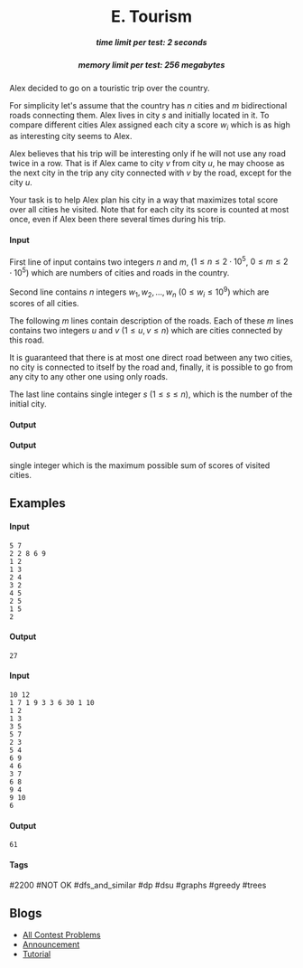 <h1 style='text-align: center;'> E. Tourism</h1>

<h5 style='text-align: center;'>time limit per test: 2 seconds</h5>
<h5 style='text-align: center;'>memory limit per test: 256 megabytes</h5>

Alex decided to go on a touristic trip over the country.

For simplicity let's assume that the country has $n$ cities and $m$ bidirectional roads connecting them. Alex lives in city $s$ and initially located in it. To compare different cities Alex assigned each city a score $w_i$ which is as high as interesting city seems to Alex.

Alex believes that his trip will be interesting only if he will not use any road twice in a row. That is if Alex came to city $v$ from city $u$, he may choose as the next city in the trip any city connected with $v$ by the road, except for the city $u$.

Your task is to help Alex plan his city in a way that maximizes total score over all cities he visited. Note that for each city its score is counted at most once, even if Alex been there several times during his trip.

#### Input

First line of input contains two integers $n$ and $m$, ($1 \le n \le 2 \cdot 10^5$, $0 \le m \le 2 \cdot 10^5$) which are numbers of cities and roads in the country.

Second line contains $n$ integers $w_1, w_2, \ldots, w_n$ ($0 \le w_i \le 10^9$) which are scores of all cities.

The following $m$ lines contain description of the roads. Each of these $m$ lines contains two integers $u$ and $v$ ($1 \le u, v \le n$) which are cities connected by this road.

It is guaranteed that there is at most one direct road between any two cities, no city is connected to itself by the road and, finally, it is possible to go from any city to any other one using only roads.

The last line contains single integer $s$ ($1 \le s \le n$), which is the number of the initial city.

#### Output

#### Output

 single integer which is the maximum possible sum of scores of visited cities.

## Examples

#### Input


```text
5 7
2 2 8 6 9
1 2
1 3
2 4
3 2
4 5
2 5
1 5
2
```
#### Output


```text
27
```
#### Input


```text
10 12
1 7 1 9 3 3 6 30 1 10
1 2
1 3
3 5
5 7
2 3
5 4
6 9
4 6
3 7
6 8
9 4
9 10
6
```
#### Output


```text
61
```


#### Tags 

#2200 #NOT OK #dfs_and_similar #dp #dsu #graphs #greedy #trees 

## Blogs
- [All Contest Problems](../Codeforces_Round_586_(Div._1_+_Div._2).md)
- [Announcement](../blogs/Announcement.md)
- [Tutorial](../blogs/Tutorial.md)
